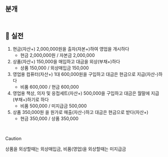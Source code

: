 ## 분개

## <br/> 💊 실전

1. 현금(자산+) 2,000,000원을 출자(자본+)하여 영업을 개시하다
   * 현금 2,000,000원 / 자본금 2,000,000
2. 상품(자산+) 150,000을 매입하고 대금을 외상(부채+)하다
   * 상품 150,000 / 외상매입금 150,000
3. 영업용 컴퓨터(자산+) 1대 600,000원을 구입하고 대금은 현금으로 지급(자산-)하다
   * 비품 600,000 / 현금 600,000
4. 영업용 책상, 의자 및 응접세트(자산+) 500,000을 구입하고 대금은 월말에 지급(부채+)하기로 하다
   * 비품 500,000 / 미지급금 500,000
5. 상품 350,000원 을 원가로 매출(자산-)하고 대금은 현금으로 받다(자산+)
   * 현금 350,000 / 상품 350,000

<br>

> [!CAUTION]
>
> 상품을 외상할때는 외상매입금, 비품(영업)을 외상할때는 미지급금

